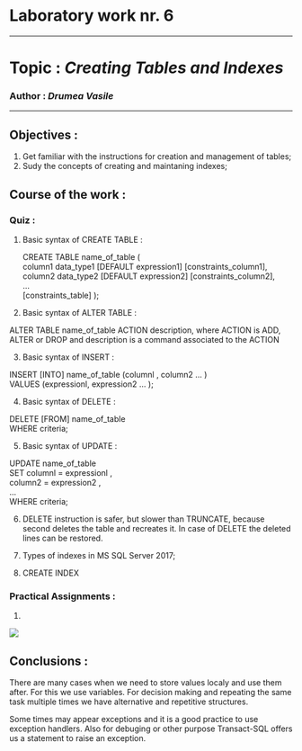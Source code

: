 # Laboratory work nr. 6
-----
# Topic : *Creating Tables and Indexes*
### Author : *Drumea Vasile*
-----
## Objectives :
1. Get familiar with the instructions for creation and management of tables;
2. Sudy the concepts of creating and maintaning indexes; 

## Course of the work :
### Quiz :

1. Basic syntax of CREATE TABLE : 

   CREATE TABLE name_of_table (  
      column1 data_type1 [DEFAULT expression1] [constraints_column1],  
      column2 data_type2 [DEFAULT expression2] [constraints_column2],  
      ...  
      [constraints_table] ); 
      
 2. Basic syntax of ALTER TABLE : 
 
   ALTER TABLE name_of_table ACTION description, where ACTION is ADD, ALTER or DROP and description is a command associated to the ACTION
   
 3. Basic syntax of INSERT : 
 
   INSERT [INTO] name_of_table (columnl , column2 ... )  
      VALUES (expressionl, expression2 ... );
      
 4. Basic syntax of DELETE : 
 
   DELETE [FROM] name_of_table  
   WHERE criteria;
 
 5. Basic syntax of UPDATE : 
 
   UPDATE name_of_table  
      SET columnl = expressionl ,  
          column2 = expression2 ,  
          ...   
   WHERE criteria;  
   
 6. DELETE instruction is safer, but slower than TRUNCATE, because second deletes the table and recreates it. In case of DELETE the deleted lines can be restored.
 
 7. Types of indexes in MS SQL Server 2017;
 
 8. CREATE INDEX

### Practical Assignments :
1. 

![](images/Capture1.PNG)


## Conclusions : 

   There are many cases when we need to store values localy and use them after. For this we use variables. For decision making and repeating the same task multiple times we have alternative and repetitive structures. 
   
   Some times may appear exceptions and it is a good practice to use exception handlers. Also for debuging or other purpose Transact-SQL offers us a statement to raise an exception.
